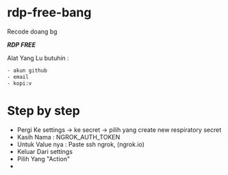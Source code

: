 # rdp-free-bang
Recode doang bg

***RDP FREE***

Alat Yang Lu butuhin :
```bash
- akun github
- email 
- kopi:v
```

# Step by step 
* Pergi Ke settings -> ke secret -> pilih yang create new respiratory secret 
* Kasih Nama : NGROK_AUTH_TOKEN
* Untuk Value nya : Paste ssh ngrok, (ngrok.io)
* Keluar Dari settings 
* Pilih Yang "Action"
* 



